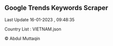 

## Google Trends Keywords Scraper 
 
Last Update 16-01-2023 , 09:48:35

Country List :
VIETNAM.json



© Abdul Muttaqin 
